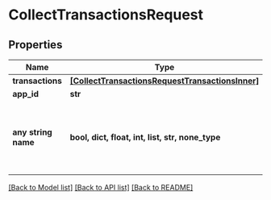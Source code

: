 # CollectTransactionsRequest


## Properties
Name | Type | Description | Notes
------------ | ------------- | ------------- | -------------
**transactions** | [**[CollectTransactionsRequestTransactionsInner]**](CollectTransactionsRequestTransactionsInner.md) |  | [optional] 
**app_id** | **str** |  | [optional] 
**any string name** | **bool, dict, float, int, list, str, none_type** | any string name can be used but the value must be the correct type | [optional]

[[Back to Model list]](../README.md#documentation-for-models) [[Back to API list]](../README.md#documentation-for-api-endpoints) [[Back to README]](../README.md)


